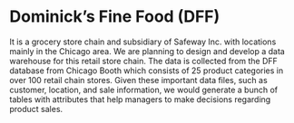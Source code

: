 # Dominick’s Fine Food (DFF)
It is a grocery store chain and subsidiary of Safeway Inc. with locations mainly in the Chicago area. We are planning to design and develop a data warehouse for this retail store chain. The data is collected from the DFF database from Chicago Booth which consists of 25 product categories in over 100 retail chain stores. Given these important data files, such as customer, location, and sale information, we would generate a bunch of tables with attributes that help managers to make decisions regarding product sales.
